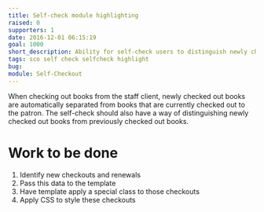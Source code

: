 ```yaml
---
title: Self-check module highlighting
raised: 0
supporters: 1
date: 2016-12-01 06:15:19
goal: 1000
short_description: Ability for self-check users to distinguish newly checked out books from currently checked out books.
tags: sco self check selfcheck highlight
bug:
module: Self-Checkout
---
```


When checking out books from the staff client, newly checked out books are automatically separated from books that are currently checked out to the patron. The self-check should also have a way of distinguishing newly checked out books from previously checked out books.

# Work to be done
1. Identify new checkouts and renewals
2. Pass this data to the template
3. Have template apply a special class to those checkouts
4. Apply CSS to style these checkouts
